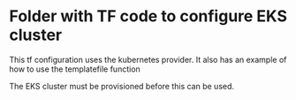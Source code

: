 # Folder with TF code to configure EKS cluster

This tf configuration uses the kubernetes provider. It also has an example of how to use the templatefile function

The EKS cluster must be provisioned before this can be used.